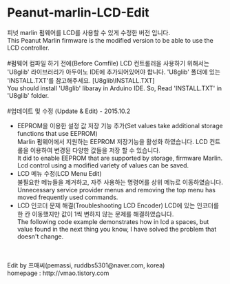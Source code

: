 # Peanut-marlin-LCD-Edit
피넛 marlin 펌웨어를 LCD를 사용할 수 있게 수정한 버전 입니다. <br>
This Peanut Marlin firmware is the modified version to be able to use the LCD controller. <br>
<br>
#펌웨어 컴파일 하기 전에(Before Comfile)
LCD 컨트롤러을 사용하기 위해서는 'U8glib' 라이브러리가 아두이노 IDE에 추가되어있어야 합니다. 'U8glib' 폴더에 있는 'INSTALL.TXT'를 참고해주세요. [U8glib\INSTALL.TXT]<br>
You should install 'U8glib' libaray in Arduino IDE. So, Read 'INSTALL.TXT' in 'U8glib' folder.
<br>
<br>
#업데이트 및 수정 (Update & Edit) - 2015.10.2
- EEPROM을 이용한 설정 값 저장 기능 추가(Set values take additional storage functions that use EEPROM)<br>
Marlin 펌웨어에서 지원하는 EEPROM 저장기능을 활성화 하였습니다. LCD 컨트롤을 이용하여 변경된 다양한 값들을 저장 할 수 있습니다.<br>
It did to enable EEPROM that are supported by storage, firmware Marlin. Lcd control using a modified variety of values can be saved.<br>
- LCD 메뉴 수정(LCD Menu Edit)<br>
불필요한 메뉴들을 제거하고, 자주 사용하는 명령어를 상위 메뉴로 이동하였습니다.<br>
Unnecessary service provider menus and removing the top menu has moved frequently used commands.<br>
- LCD 인코더 문제 해결(Troubleshooting LCD Encoder)
LCD에 있는 인코더를 한 칸 이동했지만 값이 1씩 변하지 않는 문제를 해결하였습니다.<br>
The following code example demonstrates how in lcd a spaces, but value found in the next thing you know, I have solved the problem that doesn't change.<br>
<br>
<br>
Edit by 프매씨(pemassi, ruddbs5301@naver.com, korea) <br>
homepage : http://vmao.tistory.com
